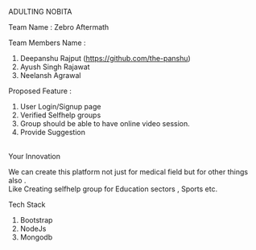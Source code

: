 ADULTING NOBITA

Team Name : Zebro Aftermath

Team Members Name :

1. Deepanshu Rajput         (https://github.com/the-panshu) </br>
2. Ayush Singh Rajawat      </br>
3. Neelansh Agrawal     </br>

Proposed Feature :

1. User Login/Signup page 
2. Verified Selfhelp groups
3. Group should be able to have online video session.
4. Provide Suggestion

</br>
Your Innovation

 We can create this platform not just for medical field but for other things also . </br>
   Like Creating selfhelp group for Education sectors , Sports etc.
  
Tech Stack

1. Bootstrap </br>
2. NodeJs </br>
3. Mongodb


